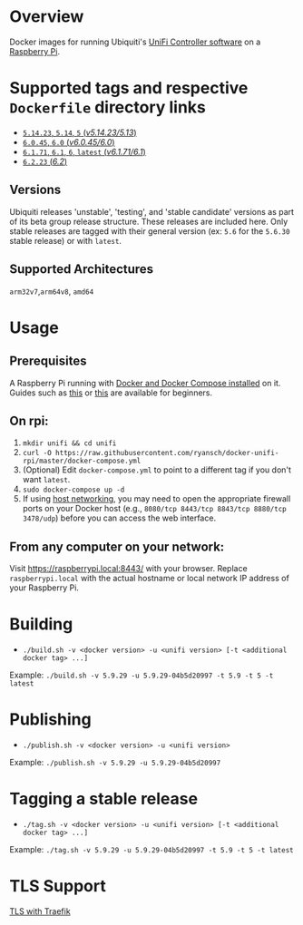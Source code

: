 # Overview

Docker images for running Ubiquiti's [UniFi Controller software](https://www.ubnt.com/download/unifi/) on a [Raspberry Pi](https://www.raspberrypi.org/).

# Supported tags and respective `Dockerfile` directory links

- [`5.14.23`, `5.14`, `5` (*v5.14.23/5.13*)](https://github.com/ryansch/docker-unifi-rpi/blob/v5.14.23/5.14)
- [`6.0.45`, `6.0` (*v6.0.45/6.0*)](https://github.com/ryansch/docker-unifi-rpi/blob/v6.0.45/6.0)
- [`6.1.71`, `6.1`, `6`, `latest` (*v6.1.71/6.1*)](https://github.com/ryansch/docker-unifi-rpi/blob/v6.1.71/6.1)
- [`6.2.23` (*6.2*)](https://github.com/ryansch/docker-unifi-rpi/blob/master/6.2)

## Versions
Ubiquiti releases 'unstable', 'testing', and 'stable candidate' versions as part of its beta group release structure.  These releases are included here.  Only stable releases are tagged with their general version (ex: `5.6` for the `5.6.30` stable release) or with `latest`.

## Supported Architectures
`arm32v7`,`arm64v8`, `amd64`

# Usage

## Prerequisites

A Raspberry Pi running with [Docker and Docker Compose installed](https://docs.docker.com/engine/installation/linux/docker-ce/debian/#install-using-the-convenience-script) on it. Guides such as [this](https://blog.alexellis.io/getting-started-with-docker-on-raspberry-pi/) or [this](https://blog.hypriot.com/getting-started-with-docker-and-mac-on-the-raspberry-pi/) are available for beginners.

## On rpi:

1. `mkdir unifi && cd unifi`
2. `curl -O https://raw.githubusercontent.com/ryansch/docker-unifi-rpi/master/docker-compose.yml`
3. (Optional) Edit `docker-compose.yml` to point to a different tag if you don't want `latest`.
4. `sudo docker-compose up -d`
5. If using [host networking](https://docs.docker.com/network/host/), you may need to open the appropriate firewall ports on your Docker host (e.g., `8080/tcp 8443/tcp 8843/tcp 8880/tcp 3478/udp`) before you can access the web interface.

## From any computer on your network:

Visit https://raspberrypi.local:8443/ with your browser. Replace `raspberrypi.local` with the actual hostname or local network IP address of your Raspberry Pi.

# Building
- `./build.sh -v <docker version> -u <unifi version> [-t <additional docker tag> ...]`

Example: `./build.sh -v 5.9.29 -u 5.9.29-04b5d20997 -t 5.9 -t 5 -t latest`

# Publishing
- `./publish.sh -v <docker version> -u <unifi version>`

Example: `./publish.sh -v 5.9.29 -u 5.9.29-04b5d20997`

# Tagging a stable release
- `./tag.sh -v <docker version> -u <unifi version> [-t <additional docker tag> ...]`

Example: `./tag.sh -v 5.9.29 -u 5.9.29-04b5d20997 -t 5.9 -t 5 -t latest`


# TLS Support
[TLS with Traefik](https://github.com/ryansch/docker-unifi-rpi/wiki/TLS-with-Traefik)
